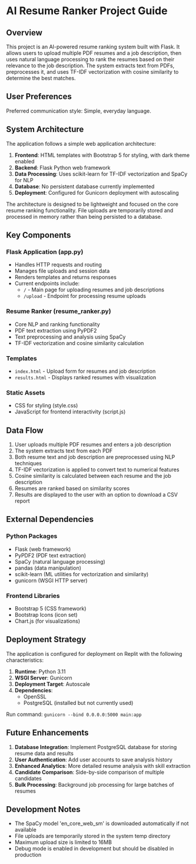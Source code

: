 # AI Resume Ranker Project Guide

## Overview

This project is an AI-powered resume ranking system built with Flask. It allows users to upload multiple PDF resumes and a job description, then uses natural language processing to rank the resumes based on their relevance to the job description. The system extracts text from PDFs, preprocesses it, and uses TF-IDF vectorization with cosine similarity to determine the best matches.

## User Preferences

Preferred communication style: Simple, everyday language.

## System Architecture

The application follows a simple web application architecture:

1. **Frontend**: HTML templates with Bootstrap 5 for styling, with dark theme enabled
2. **Backend**: Flask Python web framework
3. **Data Processing**: Uses scikit-learn for TF-IDF vectorization and SpaCy for NLP
4. **Database**: No persistent database currently implemented
5. **Deployment**: Configured for Gunicorn deployment with autoscaling

The architecture is designed to be lightweight and focused on the core resume ranking functionality. File uploads are temporarily stored and processed in memory rather than being persisted to a database.

## Key Components

### Flask Application (app.py)
- Handles HTTP requests and routing
- Manages file uploads and session data
- Renders templates and returns responses
- Current endpoints include:
  - `/` - Main page for uploading resumes and job descriptions
  - `/upload` - Endpoint for processing resume uploads

### Resume Ranker (resume_ranker.py)
- Core NLP and ranking functionality
- PDF text extraction using PyPDF2
- Text preprocessing and analysis using SpaCy
- TF-IDF vectorization and cosine similarity calculation

### Templates
- `index.html` - Upload form for resumes and job description
- `results.html` - Displays ranked resumes with visualization

### Static Assets
- CSS for styling (style.css)
- JavaScript for frontend interactivity (script.js)

## Data Flow

1. User uploads multiple PDF resumes and enters a job description
2. The system extracts text from each PDF
3. Both resume text and job description are preprocessed using NLP techniques
4. TF-IDF vectorization is applied to convert text to numerical features
5. Cosine similarity is calculated between each resume and the job description
6. Resumes are ranked based on similarity scores
7. Results are displayed to the user with an option to download a CSV report

## External Dependencies

### Python Packages
- Flask (web framework)
- PyPDF2 (PDF text extraction)
- SpaCy (natural language processing)
- pandas (data manipulation)
- scikit-learn (ML utilities for vectorization and similarity)
- gunicorn (WSGI HTTP server)

### Frontend Libraries
- Bootstrap 5 (CSS framework)
- Bootstrap Icons (icon set)
- Chart.js (for visualizations)

## Deployment Strategy

The application is configured for deployment on Replit with the following characteristics:

1. **Runtime**: Python 3.11
2. **WSGI Server**: Gunicorn
3. **Deployment Target**: Autoscale
4. **Dependencies**: 
   - OpenSSL
   - PostgreSQL (installed but not currently used)

Run command: `gunicorn --bind 0.0.0.0:5000 main:app`

## Future Enhancements

1. **Database Integration**: Implement PostgreSQL database for storing resume data and results
2. **User Authentication**: Add user accounts to save analysis history
3. **Enhanced Analytics**: More detailed resume analysis with skill extraction
4. **Candidate Comparison**: Side-by-side comparison of multiple candidates
5. **Bulk Processing**: Background job processing for large batches of resumes

## Development Notes

- The SpaCy model 'en_core_web_sm' is downloaded automatically if not available
- File uploads are temporarily stored in the system temp directory
- Maximum upload size is limited to 16MB
- Debug mode is enabled in development but should be disabled in production